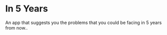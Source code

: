   # In 5 Years

An app that suggests you the problems that you could be facing in 5 years from now..
